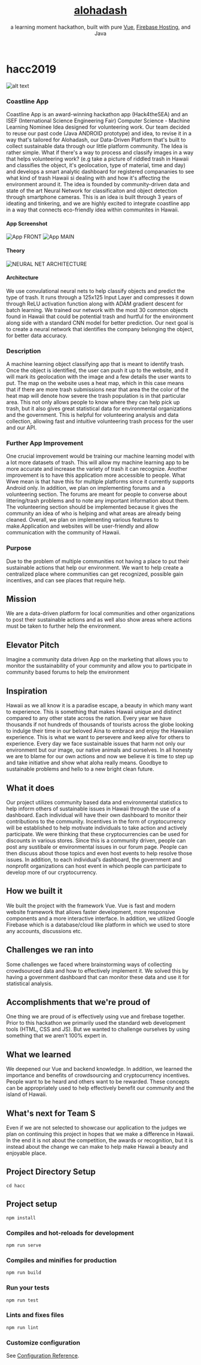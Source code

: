 <div align="center">
    <a href=""><h1 align="center">alohadash</h1></a>

 a learning moment hackathon, built with pure [Vue](https://vuejs.org/), [Firebase Hosting](https://firebase.google.com/docs/firestore), and Java

</div>

<br/>


# hacc2019
![alt text](https://cdn.discordapp.com/attachments/622355729751212033/643860546130673664/Screen_Shot_2019-11-12_at_7.11.51_AM.png)

### Coastline App
Coastline App is an award-winning hackathon app (Hack4theSEA) and an ISEF (International Science Engineering Fair) Computer Science - Machine Learning Nominee Idea designed for volunteering work. Our team decided to reuse our past code (Java ANDROID prototype) and idea, to revise it in a way that's tailored for Alohadash, our Data-Driven Platform that's built to collect sustainable data through our little platform community. The Idea is rather simple. What if there's a way to process and classify images in a way that helps volunteering work? (e.g take a picture of riddled trash in Hawaii and classifies the object, it's geolocation, type of material, time and day) and develops a smart analytic dashboard for registered compananies to see what kind of trash Hawaii si dealing with and how it's affecting the environment around it. The idea is founded by community-driven data and state of the art Neural Network for classificaiton and object detection through smartphone cameras. This is an idea is built through 3 years of ideating and tinkering, and we are highly excited to integrate coastline app in a way that connects eco-friendly idea within communites in Hawaii. 
#### App Screenshot
![App FRONT](https://cdn.discordapp.com/attachments/511085034095116291/658825887516721229/Screen_Shot_2019-12-23_at_2.18.27_PM.png)
![App MAIN](https://cdn.discordapp.com/attachments/511085034095116291/658830726384582675/Screen_Shot_2019-12-23_at_2.37.56_PM.png)
#### Theory
![NEURAL NET ARCHITECTURE](https://cdn.discordapp.com/attachments/511085034095116291/658828065799012363/Screen_Shot_2019-12-23_at_2.27.06_PM.png)
#### Architecture
We use convulational neural nets to help classify objects and predict the type of trash. It runs through a 125x125 Input Layer and compresses it down through ReLU activation function along with ADAM gradient descent for batch learning. We trained our network with the most 30 common objects found in Hawaii that could be potential trash and hurtful for the environment along side with a standard CNN model for better prediction. Our next goal is to create a neural network that identifies the company belonging the object, for better data accuracy.

### Description
A machine learning object classifying app that is meant to identify trash. Once the object is identified, the user can push it up to the website, and it will mark its geolocation with the image and a few details the user wants to put. The map on the website uses a heat map, which in this case means that if there are more trash submissions near that area the the color of the heat map will denote how severe the trash population is in that particular area. This not only allows people to know where they can help pick up trash, but it also gives great statistical data for environmental organizations and the government. This is helpful for volunteering analysis and data collection, allowing fast and intuitive volunteering trash process for the user and our API.

### Further App Improvement
One crucial improvement would be training our machine learning model with a lot more datasets of trash. This will allow my machine learning app to be more accurate and increase the variety of trash it can recognize. Another improvement is to have this application more accessible to people. What Wwe mean is that have this for multiple platforms since it currently supports Android only. In addition, we plan on implementing forums and a volunteering section. The forums are meant for people to converse about littering/trash problems and to note any important information about them. The volunteering section should be implemented because it gives the community an idea of who is helping and what areas are already being cleaned. Overall, we plan on implementing various features to make.Application and websites will be user-friendly and allow communication with the community of Hawaii. 


### Purpose
Due to the problem of multiple communities not having a place to put their sustainable actions that help our environment. We want to help create a centralized place where communities can get recognized, possible gain incentives, and can see places that require help.
## Mission 
We are a data-driven platform for local communities and other organizations to post their sustainable actions and as well also show areas where actions must be taken to further help the environment.

## Elevator Pitch 
Imagine a community data driven App on the marketing that allows you to monitor the sustainability of your community and allow you to participate in community based forums to help the environment

## Inspiration
Hawaii as we all know it is a paradise escape, a beauty in which many want to experience. This is something that makes Hawaii unique and distinct compared to any other state across the nation. Every year we have thousands if not hundreds of thousands of tourists across the globe looking to indulge their time in our beloved Aina to embrace and enjoy the Hawaiian experience. This is what we want to persevere and keep alive for others to experience. Every day we face sustainable issues that harm not only our environment but our image, our native animals and ourselves. In all honesty we are to blame for our own actions and now we believe it is time to step up and take initiative and show what aloha really means. Goodbye to sustainable problems and hello to a new bright clean future.

## What it does
Our project utilizes community based data and environmental statistics to help inform others of sustainable issues in Hawaii through the use of a dashboard. Each individual will have their own dashboard to monitor their contributions to the community. Incentives in the form of cryptocurrency will be established to help motivate individuals to take action and actively participate. We were thinking that these cryptocurrencies can be used for discounts in various stores. Since this is a community driven, people can post any sustibale or environmental issues in our forum page. People can then discuss about those topics and even host events to help resolve those issues. In addition, to each individual’s dashboard, the government and nonprofit organizations can host event in which people can participate to develop more of our cryptocurrency.
## How we built it
We built the project with the framework Vue. Vue is fast and modern website framework that allows faster development, more responsive components and a more interactive interface. In addition, we utilized Google Firebase which is a database/cloud like platform in which we used to store any accounts, discussions etc.

## Challenges we ran into
Some challenges we faced where brainstorming ways of collecting crowdsourced data and how to effectively implement it. We solved this by having a government dashboard that can monitor these data and use it for statistical analysis.
## Accomplishments that we're proud of
One thing we are proud of is effectively using vue and firebase together. Prior to this hackathon we primarily used the standard web development tools (HTML, CSS and JS). But we wanted to challenge ourselves by using something that we aren’t 100% expert in.

## What we learned
We deepened our Vue and backend knowledge. In addition, we learned the importance and benefits of crowdsourcing and cryptocurrency incentives. People want to be heard and others want to be rewarded. These concepts can be appropriately used to help effectively benefit our community and the island of Hawaii.

## What's next for Team S
Even if we are not selected to showcase our application to the judges we plan on continuing this project in hopes that we make a difference in Hawaii. In the end it is not about the competition, the awards or recognition, but it is instead about the change we can make to help make Hawaii a beauty and enjoyable place.


## Project Directory Setup
```
cd hacc
```


## Project setup
```
npm install
```


### Compiles and hot-reloads for development
```
npm run serve
```

### Compiles and minifies for production
```
npm run build
```

### Run your tests
```
npm run test
```

### Lints and fixes files
```
npm run lint
```

### Customize configuration
See [Configuration Reference](https://cli.vuejs.org/config/).

